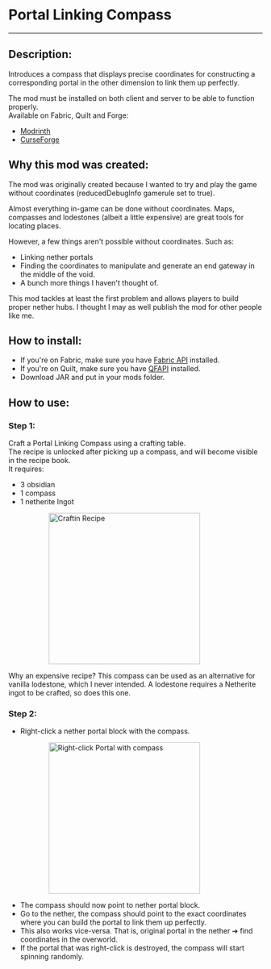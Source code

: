 # Portal Linking Compass

---

## Description:

Introduces a compass that displays precise coordinates for constructing a corresponding portal in the other dimension to link them up perfectly.

The mod must be installed on both client and server to be able to function properly.  
Available on Fabric, Quilt and Forge:
- [Modrinth](https://modrinth.com/mod/portal-linking-compass)
- [CurseForge](https://www.curseforge.com/minecraft/mc-mods/portal-linking-compass)


## Why this mod was created:

The mod was originally created because I wanted to try and play the game without coordinates (reducedDebugInfo  gamerule set to true).

Almost everything in-game can be done without coordinates. Maps, compasses and lodestones (albeit a little expensive) are great tools for locating places.

However, a few things aren't possible without coordinates. Such as:
- Linking nether portals
- Finding the coordinates to manipulate and generate an end gateway in the middle of the void.
- A bunch more things I haven't thought of.

This mod tackles at least the first problem and allows players to build proper nether hubs.
I thought I may as well publish the mod for other people like me.


## How to install:
- If you're on Fabric, make sure you have [Fabric API](https://modrinth.com/mod/fabric-api) installed.
- If you're on Quilt, make sure you have [QFAPI](https://modrinth.com/mod/qsl) installed.
- Download JAR and put in your mods folder.


## How to use:

### Step 1:
Craft a Portal Linking Compass using a crafting table.  
The recipe is unlocked after picking up a compass, and will become visible in the recipe book.  
It requires:
- 3 obsidian
- 1 compass
- 1 netherite Ingot
<dl>
   <dd>
      <dl>
         <dd>
            <img width="300px" src="https://maxoduke.dev/assets/images/mods/portal-linking-compass/step1.png" alt="Craftin Recipe" />
         </dd>
      </dl>
   </dd>
</dl>  

Why an expensive recipe? This compass can be used as an alternative for vanilla lodestone, which I never intended. A lodestone requires a Netherite ingot to be crafted, so does this one.

### Step 2:
- Right-click a nether portal block with the compass.
<dl>
   <dd>
      <dl>
         <dd>
            <img width="300px" src="https://maxoduke.dev/assets/images/mods/portal-linking-compass/step2.jpg" alt="Right-click Portal with compass" />
         </dd>
      </dl>
   </dd>
</dl>

- The compass should now point to nether portal block.
- Go to the nether, the compass should point to the exact coordinates where you can build the portal to link them up perfectly.
- This also works vice-versa. That is, original portal in the nether ➔ find coordinates in the overworld.
- If the portal that was right-click is destroyed, the compass will start spinning randomly. 
